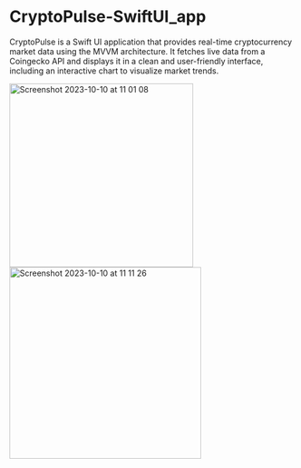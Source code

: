 # CryptoPulse-SwiftUI_app

CryptoPulse is a Swift UI application that provides real-time cryptocurrency market data using the MVVM architecture. 
It fetches live data from a Coingecko API and displays it in a clean and user-friendly interface, 
including an interactive chart to visualize market trends.


<img width="324" alt="Screenshot 2023-10-10 at 11 01 08" src="https://github.com/Magdalenaspace/CryptoPulse-SwiftUI_app/assets/96504344/c795e94f-4ba1-4324-9726-dd5a145cdeed">

<img width="338" alt="Screenshot 2023-10-10 at 11 11 26" src="https://github.com/Magdalenaspace/CryptoPulse-SwiftUI_app/assets/96504344/2e98731c-a1bf-4134-aac8-f2891e1148f7">
 


